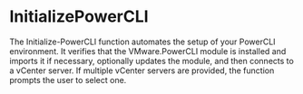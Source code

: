 # InitializePowerCLI
 The Initialize-PowerCLI function automates the setup of your PowerCLI environment. It verifies that the VMware.PowerCLI module is installed and imports it if necessary, optionally updates the module, and then connects to a vCenter server. If multiple vCenter servers are provided, the function prompts the user to select one. 
